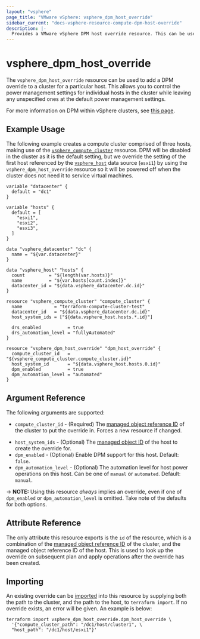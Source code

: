 ```yaml
---
layout: "vsphere"
page_title: "VMware vSphere: vsphere_dpm_host_override"
sidebar_current: "docs-vsphere-resource-compute-dpm-host-override"
description: |-
  Provides a VMware vSphere DPM host override resource. This can be used to override power management settings for a host in a cluster.
---
```


# vsphere\_dpm\_host\_override

The `vsphere_dpm_host_override` resource can be used to add a DPM override to a
cluster for a particular host. This allows you to control the power management
settings for individual hosts in the cluster while leaving any unspecified ones
at the default power management settings.

For more information on DPM within vSphere clusters, see [this
page][ref-vsphere-cluster-dpm].

[ref-vsphere-cluster-dpm]: https://docs.vmware.com/en/VMware-vSphere/6.5/com.vmware.vsphere.resmgmt.doc/GUID-5E5E349A-4644-4C9C-B434-1C0243EBDC80.html

## Example Usage

The following example creates a compute cluster comprised of three hosts,
making use of the
[`vsphere_compute_cluster`][tf-vsphere-compute-cluster-resource] resource. DPM
will be disabled in the cluster as it is the default setting, but we override
the setting of the first host referenced by the
[`vsphere_host`][tf-vsphere-host-data-source] data source (`esxi1`) by using
the `vsphere_dpm_host_override` resource so it will be powered off when the
cluster does not need it to service virtual machines.

[tf-vsphere-compute-cluster-resource]: /docs/providers/vsphere/r/compute_cluster.html
[tf-vsphere-host-data-source]: /docs/providers/vsphere/d/host.html

```hcl
variable "datacenter" {
  default = "dc1"
}

variable "hosts" {
  default = [
    "esxi1",
    "esxi2",
    "esxi3",
  ]
}

data "vsphere_datacenter" "dc" {
  name = "${var.datacenter}"
}

data "vsphere_host" "hosts" {
  count         = "${length(var.hosts)}"
  name          = "${var.hosts[count.index]}"
  datacenter_id = "${data.vsphere_datacenter.dc.id}"
}

resource "vsphere_compute_cluster" "compute_cluster" {
  name            = "terraform-compute-cluster-test"
  datacenter_id   = "${data.vsphere_datacenter.dc.id}"
  host_system_ids = ["${data.vsphere_host.hosts.*.id}"]

  drs_enabled          = true
  drs_automation_level = "fullyAutomated"
}

resource "vsphere_dpm_host_override" "dpm_host_override" {
  compute_cluster_id   = "${vsphere_compute_cluster.compute_cluster.id}"
  host_system_id       = "${data.vsphere_host.hosts.0.id}"
  dpm_enabled          = true
  dpm_automation_level = "automated"
}
```

## Argument Reference

The following arguments are supported:

* `compute_cluster_id` - (Required) The [managed object reference
  ID][docs-about-morefs] of the cluster to put the override in.  Forces a new
  resource if changed.

[docs-about-morefs]: /docs/providers/vsphere/index.html#use-of-managed-object-references-by-the-vsphere-provider

* `host_system_ids` - (Optional) The [managed object ID][docs-about-morefs] of
  the host to create the override for.
* `dpm_enabled` - (Optional) Enable DPM support for this host. Default:
  `false`. 
* `dpm_automation_level` - (Optional) The automation level for host power
  operations on this host. Can be one of `manual` or `automated`. Default:
  `manual`.

-> **NOTE:** Using this resource _always_ implies an override, even if one of
`dpm_enabled` or `dpm_automation_level` is omitted. Take note of the defaults
for both options.

## Attribute Reference

The only attribute this resource exports is the `id` of the resource, which is
a combination of the [managed object reference ID][docs-about-morefs] of the
cluster, and the managed object reference ID of the host. This is used to look
up the override on subsequent plan and apply operations after the override has
been created.

## Importing

An existing override can be [imported][docs-import] into this resource by
supplying both the path to the cluster, and the path to the host, to `terraform
import`. If no override exists, an error will be given.  An example is below:

[docs-import]: https://www.terraform.io/docs/import/index.html

```
terraform import vsphere_dpm_host_override.dpm_host_override \
  '{"compute_cluster_path": "/dc1/host/cluster1", \
  "host_path": "/dc1/host/esxi1"}'
```
